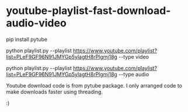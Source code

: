 # youtube-playlist-fast-download-audio-video

pip install pytube

python  playlist.py --playlist https://www.youtube.com/playlist?list=PLeF9GF96N91JMYGp5ylagtH8rPlgmj18g --type video

python  playlist.py --playlist https://www.youtube.com/playlist?list=PLeF9GF96N91JMYGp5ylagtH8rPlgmj18g --type audio


Youtube download code is from pytube package. I only arranged code to make downloads faster using threading. 

:)
